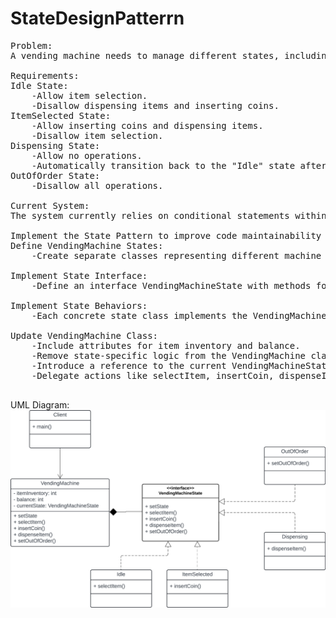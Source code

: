 # StateDesignPatterrn
<pre>
Problem:
A vending machine needs to manage different states, including "Idle", "ItemSelected", "Dispensing", and "OutOfOrder". Each state has specific rules and restrictions regarding allowed operations, and the vending machine has associated attributes like item inventory and balance.

Requirements:
Idle State: 
    -Allow item selection.
    -Disallow dispensing items and inserting coins.
ItemSelected State:
    -Allow inserting coins and dispensing items.
    -Disallow item selection.
Dispensing State:
    -Allow no operations.
    -Automatically transition back to the "Idle" state after dispensing is complete.
OutOfOrder State:
    -Disallow all operations.

Current System: 
The system currently relies on conditional statements within the VendingMachine class to check the machine state and determine valid actions. This approach becomes cumbersome and error-prone as the number of states and their associated logic grows.

Implement the State Pattern to improve code maintainability and flexibility:
Define VendingMachine States:
    -Create separate classes representing different machine states: IdleState, ItemSelectedState, DispensingState, and OutOfOrderState.

Implement State Interface:
    -Define an interface VendingMachineState with methods for common actions like selectItem, insertCoin, dispenseItem, and setOutOfOrder.

Implement State Behaviors:
    -Each concrete state class implements the VendingMachineState interface, providing specific behavior for its respective state. For example, the IdleState class would allow item selection, while the OutOfOrderState wouldn't allow any operations.

Update VendingMachine Class:
    -Include attributes for item inventory and balance.
    -Remove state-specific logic from the VendingMachine class.
    -Introduce a reference to the current VendingMachineState object.
    -Delegate actions like selectItem, insertCoin, dispenseItem, and setOutOfOrder to the current state object through its corresponding methods.

</pre>
UML Diagram:
![alt text](<state design uml2.png>)
